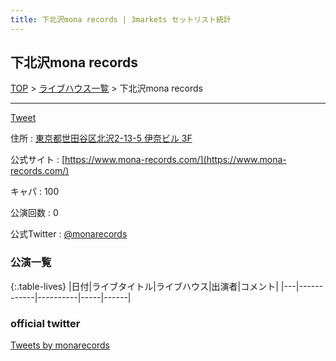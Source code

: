 ```yaml
---
title: 下北沢mona records | 3markets セットリスト統計
---
```

## 下北沢mona records

[TOP](/setlist/) > [ライブハウス一覧](livehouses.html) > 下北沢mona records

___

<a href="https://twitter.com/share?ref_src=twsrc%5Etfw" data-text="3markets[ ]セットリスト > 下北沢mona records" class="twitter-share-button" data-via="3markets" data-hashtags="3markets" data-related="3markets" data-show-count="false">Tweet</a>

住所
:    <a href="https://www.google.co.jp/maps/search/%E6%9D%B1%E4%BA%AC%E9%83%BD%E4%B8%96%E7%94%B0%E8%B0%B7%E5%8C%BA%E5%8C%97%E6%B2%A22-13-5%20%E4%BC%8A%E5%A5%88%E3%83%93%E3%83%AB%203F" rel="noopener noreferrer" target="_blank">東京都世田谷区北沢2-13-5 伊奈ビル 3F</a>

公式サイト
:    [https://www.mona-records.com/](https://www.mona-records.com/)

キャパ
:    100

公演回数
: 0


公式Twitter
: <a href="https://twitter.com/monarecords">@monarecords</a>


### 公演一覧

{:.table-lives}
|日付|ライブタイトル|ライブハウス|出演者|コメント|
|---|------------|----------|-----|------|




### official twitter

<a class="twitter-timeline" href="https://twitter.com/monarecords?ref_src=twsrc%5Etfw">Tweets by monarecords</a> <script async src="https://platform.twitter.com/widgets.js" charset="utf-8"></script>


<script async src="https://platform.twitter.com/widgets.js" charset="utf-8"></script>